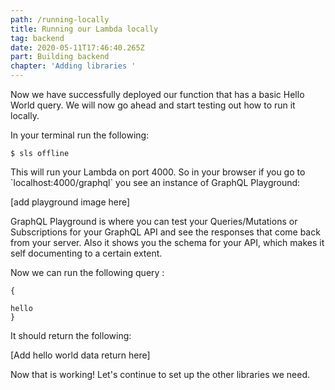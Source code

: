 ```yaml
---
path: /running-locally
title: Running our Lambda locally
tag: backend
date: 2020-05-11T17:46:40.265Z
part: Building backend
chapter: 'Adding libraries '
---
```

Now we have successfully deployed our function that has a basic Hello World query. We will now go ahead and start testing out how to run it locally.

In your terminal run the following:

```
$ sls offline
```

This will run your Lambda on port 4000. So in your browser if you go to \`localhost:4000/graphql\` you see an instance of GraphQL Playground:

\[add playground image here]

GraphQL Playground is where you can test your Queries/Mutations or Subscriptions for your GraphQL API and see the responses that come back from your server. Also it shows you the schema for your API, which makes it self documenting to a certain extent. 

Now we can run the following query :

```
{

hello
}
```

It should return the following:

\[Add hello world data return here]

Now that is working! Let's continue to set up the other libraries we need.